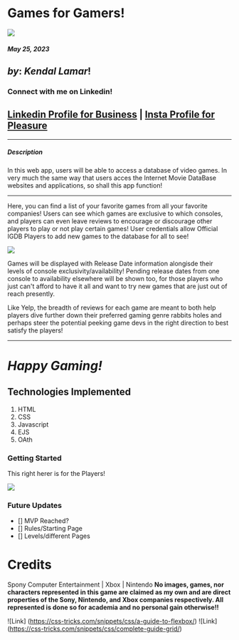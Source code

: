 # **Games for Gamers!**
![](https://media.tenor.com/X_QPK9foQwoAAAAM/controller.gif)

#### ***May 25, 2023***

## ***by***: *Kendal Lamar*!

### Connect with me on Linkedin!
## [Linkedin Profile for Business](https://www.linkedin.com/in/kendalchaney88/) | [Insta Profile for Pleasure](https://www.instagram.com/lamarman808/)
***
##### **Description**
In this web app, users will be able to access a database of video games.
In very much the same way that users acces the Internet Movie DataBase websites and applications, so shall this app function!
***
Here, you can find a list of your favorite games from all your favorite companies!
Users can see which games are exclusive to which consoles, and players can even leave reviews to encourage or discourage other players to play or not play certain games!
User credentials allow Official IGDB Players to add new games to the database for all to see!

![](https://img.itch.zone/aW1nLzQxODY0MDAuZ2lm/original/9Mhi2I.gif)

Games will be displayed with Release Date information alongisde their levels of console exclusivity/availability!
Pending release dates from one console to availability elsewhere will be shown too, for those players who just can't afford to have it all and want to try new games that are just out of reach presently.

Like Yelp, the breadth of reviews for each game are meant to both help players dive further down their preferred gaming genre rabbits holes and perhaps steer the potential peeking game devs in the right direction to best satisfy the players!

***

# *Happy Gaming!*

## **Technologies Implemented**
1. HTML
2. CSS
3. Javascript
4. EJS
5. OAth

### Getting Started
This right herer is for the Players!


![](https://y.yarn.co/8948aaec-b847-43c3-aab1-26de9d502c61_text.gif)

### Future Updates
- [] MVP Reached?
- [] Rules/Starting Page
- [] Levels/different Pages


# **Credits**
Spony Computer Entertainment | Xbox | Nintendo
**No images, games, nor characters represented in this game are claimed as my own and are direct properties of the Sony, Nintendo, and Xbox companies respectively. All represented is done so for academia and no personal gain otherwise!!**

![Link] (https://css-tricks.com/snippets/css/a-guide-to-flexbox/)
![Link] (https://css-tricks.com/snippets/css/complete-guide-grid/)
